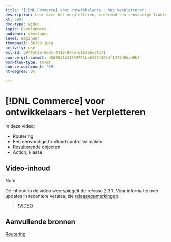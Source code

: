 ```yaml
---
title: "[!DNL Commerce] voor ontwikkelaars - het Verpletteren"
description: Leer over het verpletteren, creërend een eenvoudige frontend controlemechanisme, resultaatvoorwerpen, actieklasse.
kt: 5697
doc-type: video
topic: Development
audience: developer
level: Beginner
thumbnail: 36199.jpeg
activity: use
exl-id: b94f5c1e-deec-4419-975b-518796cdf371
source-git-commit: e8d2631b31319701beb327f42fdf1372d9dad9b7
workflow-type: tm+mt
source-wordcount: '69'
ht-degree: 0%

---
```


# [!DNL Commerce] voor ontwikkelaars - het Verpletteren

In deze video:

- Routering
- Een eenvoudige frontend controller maken
- Resulterende objecten
- Action, klasse

## Video-inhoud

>[!NOTE]
>
>De inhoud in de video weerspiegelt de release 2.3.1. Voor informatie over updates in recentere versies, zie [releaseopmerkingen](https://experienceleague.adobe.com/docs/commerce-operations/release/notes/overview.html).

>[!VIDEO](https://video.tv.adobe.com/v/36199?quality=12&learn=on)

## Aanvullende bronnen

[Routering](https://developer.adobe.com/commerce/php/development/components/routing/)
